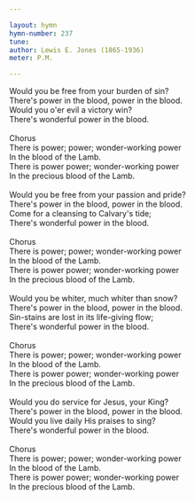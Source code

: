 ```yaml
---

layout: hymn
hymn-number: 237
tune: 
author: Lewis E. Jones (1865-1936)
meter: P.M.

---
```

Would you be free from your burden of sin?<br>There's power in the blood, power in the blood.<br>Would you o'er evil a victory win?<br>There's wonderful power in the blood.<br><br>Chorus<br>There is power; power; wonder-working power<br>In the blood of the Lamb.<br>There is power power; wonder-working power<br>In the precious blood of the Lamb.<br><br>Would you be free from your passion and pride?<br>There's power in the blood, power in the blood.<br>Come for a cleansing to Calvary's tide;<br>There's wonderful power in the blood.<br><br>Chorus<br>There is power; power; wonder-working power<br>In the blood of the Lamb.<br>There is power power; wonder-working power<br>In the precious blood of the Lamb.<br><br>Would you be whiter, much whiter than snow?<br>There's power in the blood, power in the blood.<br>Sin-stains are lost in its life-giving flow;<br>There's wonderful power in the blood.<br><br>Chorus<br>There is power; power; wonder-working power<br>In the blood of the Lamb.<br>There is power power; wonder-working power<br>In the precious blood of the Lamb.<br><br>Would you do service for Jesus, your King?<br>There's power in the blood, power in the blood.<br>Would you live daily His praises to sing?<br>There's wonderful power in the blood.<br><br>Chorus<br>There is power; power; wonder-working power<br>In the blood of the Lamb.<br>There is power power; wonder-working power<br>In the precious blood of the Lamb.<br><br><br>
